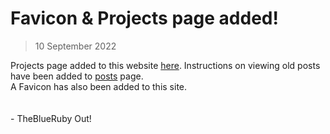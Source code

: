 # Favicon & Projects page added!
> 10 September 2022

Projects page added to this website [here](https://theblueruby.github.io/projects.html). Instructions on viewing old posts have been added to [posts](https://theblueruby.github.io/posts.html) page.  
A Favicon has also been added to this site.  
<br>
<br>
\- TheBlueRuby Out!
<br>
<br>
<br>
<br>
